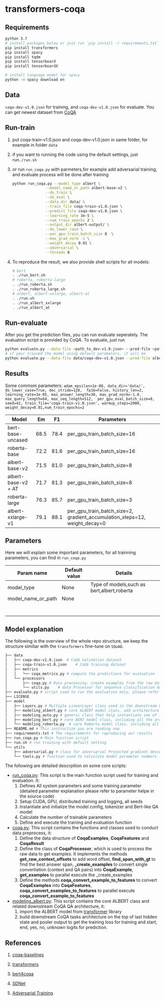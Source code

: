 # transformers-coqa

## Requirements

```bash
python 3.7
# install packages below or just run `pip install -r requirements.txt` 
pip install transformers
pip install spacy
pip install tqdm
pip install tensorboard
pip install tensorboardX

# install language model for spacy
python -m spacy download en
```

## Data

`coqa-dev-v1.0.json` for training, and `coqa-dev-v1.0.json` for evaluate.
You can get newest dataset from [CoQA](https://stanfordnlp.github.io/coqa/) 

## Run-train

1. put coqa-train-v1.0.json and coqa-dev-v1.0.json in same folder, for example in folder `data`
2. if you want to running the code using the default settings, just run`./run.sh`
3. or run `run_coqa.py` with parmeters,for example add adversarial training, and evaluate process will be done after training

    ```bash
    python run_coqa.py --model_type albert \
                   --model_name_or_path albert-base-v2 \
                   --do_train \
                   --do_eval \
                   --data_dir data/ \
                   --train_file coqa-train-v1.0.json \
                   --predict_file coqa-dev-v1.0.json \
                   --learning_rate 3e-5 \
                   --num_train_epochs 2 \
                   --output_dir albert-output/ \
                   --do_lower_case \
                   --per_gpu_train_batch_size 8  \
                   --max_grad_norm -1 \
                   --weight_decay 0.01 \
                   --adversarial \
                   --threads 8
    ```

4. To reproduce the result, we also provide shell scripts for all models:

   ```bash
   # bert
   . ./run_bert.sh
   # roberta, roberta-large
   . ./run_roberta.sh
   . ./run_roberta_large.sh
   # albert, albert-xxlarge, albert-at
   . ./run.sh
   . ./run_albert_xxlarge
   . ./run_albert_at
   ```

## Run-evaluate

After you get the prediction files, you can run evaluate seperately.
The evaluation script is provided by CoQA.
To evaluate, just run

```bash
python evaluate.py --data-file <path_to_dev-v1.0.json> --pred-file <path_to_predictions>
# if your trained the model using default parameters, it will be
python evaluate.py --data-file data/coqa-dev-v1.0.json --pred-file albert-output/predictions_.json
```

## Results

Some commom parameters:
`adam_epsilon=1e-08, data_dir='data/', do_lower_case=True, doc_stride=128,  fp16=False, history_len=2, learning_rate=3e-05, max_answer_length=30, max_grad_norm=-1.0, max_query_length=64, max_seq_length=512,  per_gpu_eval_batch_size=8, seed=42, train_file='coqa-train-v1.0.json', warmup_steps=2000, weight_decay=0.01,num_train_epochs=2`

| Model               | Em   | F1   | Parameters                                                   |
| ------------------- | ---- | ---- | ------------------------------------------------------------ |
| bert-base-uncased   | 68.5 | 78.4 | per_gpu_train_batch_size=16                                  |
| roberta-base        | 72.2 | 81.6 | per_gpu_train_batch_size=16                                  |
| albert-base-v2      | 71.5 | 81.0 | per_gpu_train_batch_size=8                                   |
| albert-base-v2 + AT | 71.7 | 81.3 | per_gpu_train_batch_size=8                                   |
| roberta-large       | 76.3 | 85.7 | per_gpu_train_batch_size=3                                   |
| albert-xxlarge-v1   | 79.1 | 88.1 | per_gpu_train_batch_size=2, gradient_accumulation_steps=12, weight_decay=0 |

## Parameters

Here we will explain some important parameters, for all trainning parameters, you can find in `run_coqa.py`



| Param name         | Default value | Details                                    |
| ------------------ | ------------- | ------------------------------------------ |
| model_type         | None          | Type of models,such as bert,albert,roberta |
| model_name_or_path | None          |                                            |
|                    |               |                                            |
|                    |               |                                            |
|                    |               |                                            |
|                    |               |                                            |
|                    |               |                                            |
|                    |               |                                            |
|                    |               |                                            |



## Model explanation

The following is the overview of the whole repo structure, we keep the structure similiar with the `transformers` fine-tune on `SQuAD`.

```bash
├── data
│   ├── coqa-dev-v1.0.json  # CoQA Validation dataset
│   ├── coqa-train-v1.0.json    # CoQA training dataset
│   ├── metrics
│   │   └── coqa_metrics.py # compute the predictions for evaluation
│   └── processors
│       ├── coqa.py # Data processing: create examples from the raw dataset, convert examples into features
│       └── utils.py    # data Processor for sequence classification data sets.
├── evaluate.py # script used to run the evaluation only, please refer to the above Run-evaluate section
├── LICENSE
├── model
│   ├── Layers.py # Multiple LinearLayer class used in the downstream QA tasks
│   ├── modeling_albert.py # core ALBERT model class, add architecture for the downstream QA tasks on the top of ALBERT model from transformer library. 
│   ├── modeling_auto.py # generic class that help instantiate one of the question answering model classes, As the bert like model has similiar input and output. Use this can make clean code and fast develop and test. Refer to the same class in transformers library
│   ├── modeling_bert.py # core BERT model class, including all the architecture for the downstream QA tasks
│   └── modeling_roberta.py  # core Roberta model class, including all the architecture for the downstream QA tasks
├── README.md # This instruction you are reading now
├── requirements.txt # The requirements for reproducing our results
├── run_coqa.py # Main function script
├── run.sh # run training with default setting
└── utils
    ├── adversarial.py # class for adversarial Projected gradient descent and fast graident method
    └── tools.py # function used to calculate model parameter numbers
```

The following are detailed descrpition on some core scripts:

- [run_coqa.py](run_coqa.py): This script is the main function script used for training and evaluation. It:
   1. Defines All system parameters and some training parameter (detailed parameter explanation please refer to parameter helpe in the source code)
   2. Setup CUDA, GPU, distributed training and logging, all seeds
   3. Instantiate and initialize the model config, tokenizer and Bert-like QA model
   4. Calculate the number of trainable parameters
   5. Define and execute the training and evaluation function
- [coqa.py](data/processors/coqa.py): This script contains the functions and classes used to conduct data preprocess, it:
   1. Define the data structure of **CoqaExamples**, **CoqaFeatures** and **CoqaResult**
   2. Define the class of **CoqaProcessor**, which is used to process the raw data to get examples. It implements the methods **get_raw_context_offsets** to add word offset, **find_span_with_gt** to find the best answer span, **_create_examples** to convert single convertiation (context and QA pairs) into **CoqaExample**, **get_examples** to parallel execute the _create_examples
   3. Define the methods **coqa_convert_example_to_features** to convert **CoqaExamples** into **CoqaFeatures**, **coqa_convert_examples_to_features** to parallel execute **coqa_convert_example_to_features**
- [modeling_albert.py](model/modeling_albert.py): This script contains the core ALBERT class and related downstream CoQA QA architecture, it:
   1. import the ALBERT model from [transformer](https://github.com/huggingface/transformers) library
   2. build downstream CoQA tasks architecture on the top of last hidden state and pooler output to get the training loss for training and start, end, yes, no, unknown logits for prediction.

## References

1. [coqa-baselines](https://github.com/stanfordnlp/coqa-baselines)
2. [transformers](https://github.com/huggingface/transformers)
3. [bert4coqa](https://github.com/adamluo1995/Bert4CoQA)
4. [SDNet](https://github.com/microsoft/SDNet)

5. [Adversarial Training](https://fyubang.com/2019/10/15/adversarial-train/)
